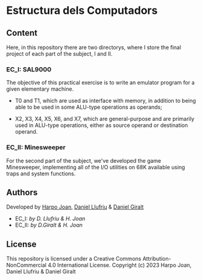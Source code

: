 # Estructura dels Computadors

## Content
Here, in this repository there are two directorys, where I store the final project of each part of the subject, I and II. 

### EC_I: SAL9000
The objective of this practical exercise is to write an emulator program for a given elementary machine.

- T0 and T1, which are used as interface with memory, in addition to being able to be used in some ALU-type operations as operands;

- X2, X3, X4, X5, X6, and X7, which are general-purpose and are primarily used in ALU-type operations, either as source operand or destination operand.

### EC_II: Minesweeper

For the second part of the subject, we've developed the game Minesweeper, implementing all of the I/O utilities on 68K available using traps and system functions.

## Authors
Developed by [Harpo Joan](https://github.com/helveticka), [Daniel Llufriu](https://github.com/danillr6) & [Daniel Giralt](https://github.com/dgiraltt)
- EC_I: *by D. Llufriu & H. Joan*
- EC_II: *by D.Giralt & H. Joan*

## License
This repository is licensed under a Creative Commons Attribution-NonCommercial 4.0 International License.
Copyright (c) 2023 Harpo Joan, Daniel Llufriu & Daniel Giralt
